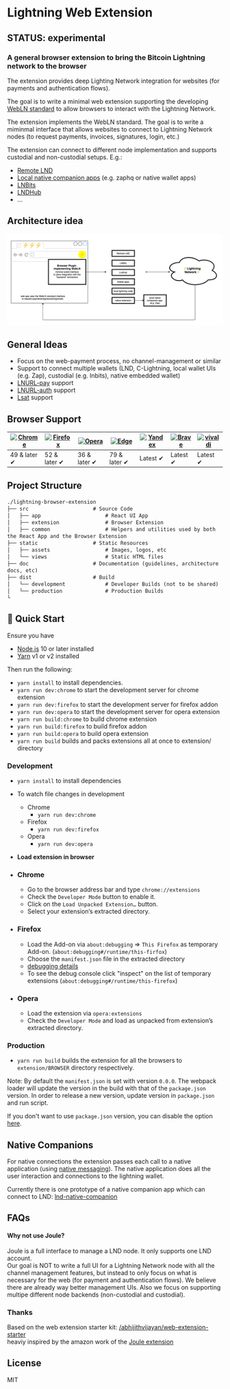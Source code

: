 # Lightning Web Extension

## STATUS: experimental

### A general browser extension to bring the Bitcoin Lightning network to the browser

The extension provides deep Lighting Network integration for websites (for payments and authentication flows).

The goal is to write a minimal web extension supporting the developing [WebLN standard](https://webln.dev) to allow browsers to interact with the Lightning Network.

The extension implements the WebLN standard. The goal is to write a miminmal interface that allows websites to connect to Lightning Network nodes (to request payments, invoices, signatures, login, etc.)

The extension can connect to different node implementation and supports custodial and non-custodial setups.
E.g.:

- [Remote LND](https://github.com/bumi/lightning-browser-extension/blob/master/src/lib/connectors/lnd.js)
- [Local native companion apps](https://github.com/bumi/lightning-browser-extension/blob/master/src/lib/connectors/native.js) (e.g. zaphq or native wallet apps)
- [LNBits](https://github.com/bumi/lightning-browser-extension/blob/master/src/lib/connectors/lnbits.js)
- [LNDHub](https://github.com/bumi/lightning-browser-extension/blob/master/src/lib/connectors/lndhub.js)
- ...

## Architecture idea

![architecture](/doc/ln-browser-architecture.png)

## General Ideas

- Focus on the web-payment process, no channel-management or similar
- Support to connect multiple wallets (LND, C-Lightning, local wallet UIs (e.g. Zap), custodial (e.g. lnbits), native embedded wallet)
- [LNURL-pay](https://xn--57h.bigsun.xyz/lnurl-pay-flow.txt) support
- [LNURL-auth](https://xn--57h.bigsun.xyz/lnurl-auth.html) support
- [Lsat](https://lsat.tech/) support

## Browser Support

| [![Chrome](https://raw.github.com/alrra/browser-logos/master/src/chrome/chrome_48x48.png)](/) | [![Firefox](https://raw.github.com/alrra/browser-logos/master/src/firefox/firefox_48x48.png)](/) | [![Opera](https://raw.github.com/alrra/browser-logos/master/src/opera/opera_48x48.png)](/) | [![Edge](https://raw.github.com/alrra/browser-logos/master/src/edge/edge_48x48.png)](/) | [![Yandex](https://raw.github.com/alrra/browser-logos/master/src/yandex/yandex_48x48.png)](/) | [![Brave](https://raw.github.com/alrra/browser-logos/master/src/brave/brave_48x48.png)](/) | [![vivaldi](https://raw.github.com/alrra/browser-logos/master/src/vivaldi/vivaldi_48x48.png)](/) |
| --------------------------------------------------------------------------------------------- | ------------------------------------------------------------------------------------------------ | ------------------------------------------------------------------------------------------ | --------------------------------------------------------------------------------------- | --------------------------------------------------------------------------------------------- | ------------------------------------------------------------------------------------------ | ------------------------------------------------------------------------------------------------ |
| 49 & later ✔                                                                                  | 52 & later ✔                                                                                     | 36 & later ✔                                                                               | 79 & later ✔                                                                            | Latest ✔                                                                                      | Latest ✔                                                                                   | Latest ✔                                                                                         |

## Project Structure

```
./lightning-browser-extension
├── src                     # Source Code
│   ├── app                     # React UI App
│   ├── extension               # Browser Extension
│   ├── common                  # Helpers and utilities used by both the React App and the Browser Extension
├── static                  # Static Resources
│   ├── assets                  # Images, logos, etc
│   └── views                   # Static HTML files
├── doc                     # Documentation (guidelines, architecture docs, etc)
├── dist                    # Build
│   └── development             # Developer Builds (not to be shared)
│   └── production              # Production Builds
└
```

## 🚀 Quick Start

Ensure you have

- [Node.js](https://nodejs.org) 10 or later installed
- [Yarn](https://yarnpkg.com) v1 or v2 installed

Then run the following:

- `yarn install` to install dependencies.
- `yarn run dev:chrome` to start the development server for chrome extension
- `yarn run dev:firefox` to start the development server for firefox addon
- `yarn run dev:opera` to start the development server for opera extension
- `yarn run build:chrome` to build chrome extension
- `yarn run build:firefox` to build firefox addon
- `yarn run build:opera` to build opera extension
- `yarn run build` builds and packs extensions all at once to extension/ directory

### Development

- `yarn install` to install dependencies
- To watch file changes in development

  - Chrome
    - `yarn run dev:chrome`
  - Firefox
    - `yarn run dev:firefox`
  - Opera
    - `yarn run dev:opera`

- **Load extension in browser**

- ### Chrome

  - Go to the browser address bar and type `chrome://extensions`
  - Check the `Developer Mode` button to enable it.
  - Click on the `Load Unpacked Extension…` button.
  - Select your extension’s extracted directory.

- ### Firefox

  - Load the Add-on via `about:debugging` => `This Firefox` as temporary Add-on. (`about:debugging#/runtime/this-firfox`)
  - Choose the `manifest.json` file in the extracted directory
  - [debugging details](https://extensionworkshop.com/documentation/develop/debugging/#debugging_popups)
  - To see the debug console click "inspect" on the list of temporary extensions (`about:debugging#/runtime/this-firefox`)

- ### Opera

  - Load the extension via `opera:extensions`
  - Check the `Developer Mode` and load as unpacked from extension’s extracted directory.

### Production

- `yarn run build` builds the extension for all the browsers to `extension/BROWSER` directory respectively.

Note: By default the `manifest.json` is set with version `0.0.0`. The webpack loader will update the version in the build with that of the `package.json` version. In order to release a new version, update version in `package.json` and run script.

If you don't want to use `package.json` version, you can disable the option [here](https://github.com/abhijithvijayan/web-extension-starter/blob/e10158c4a49948dea9fdca06592876d9ca04e028/webpack.config.js#L79).

## Native Companions

For native connections the extension passes each call to a native application (using [native messaging](https://developer.mozilla.org/en-US/docs/Mozilla/Add-ons/WebExtensions/Native_messaging)).
The native application does all the user interaction and connections to the lightning wallet.

Currently there is one prototype of a native companion app which can connect to LND: [lnd-native-companion](https://github.com/bumi/lnd-native-companion)

## FAQs

#### Why not use Joule?

Joule is a full interface to manage a LND node. It only supports one LND account.  
Our goal is NOT to write a full UI for a Lightning Network node with all the channel management features, but instead to only focus on what is necessary for the web (for payment and authentication flows). We believe there are already way better management UIs.
Also we focus on supporting multipe different node backends (non-custodial and custodial).

### Thanks

Based on the web extension starter kit: [/abhijithvijayan/web-extension-starter](https://github.com/abhijithvijayan/web-extension-starter")  
heaviy inspired by the amazon work of the [Joule extension](https://lightningjoule.com/)

## License

MIT
